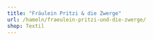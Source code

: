 ```yaml
---
title: "Fräulein Pritzi & die Zwerge"
url: /hameln/fraeulein-pritzi-und-die-zwerge/
shop: Textil
---
```


